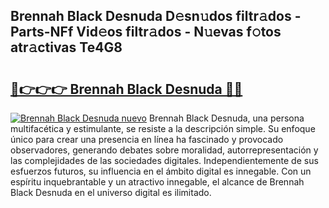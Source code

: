 ## Brennah Black Desnuda D𝚎sn𝚞dos filtr𝚊dos - Parts-NFf Vid𝚎os filtr𝚊dos - N𝚞evas f𝚘tos atr𝚊ctivas Te4G8

# <h2><a href="http://mbb866.tromn.icu/?c=Brennah+Black+Desnuda">🔗👉👉👉 Brennah Black Desnuda 🔗🔗</a></h2>

[![Brennah Black Desnuda nuevo](https://i.imgur.com/pEAQMta.gif)](http://mbb866.tromn.icu/?c=Brennah+Black+Desnuda)
Brennah Black Desnuda, una persona multifacética y estimulante, se resiste a la descripción simple. Su enfoque único para crear una presencia en línea ha fascinado y provocado observadores, generando debates sobre moralidad, autorrepresentación y las complejidades de las sociedades digitales. Independientemente de sus esfuerzos futuros, su influencia en el ámbito digital es innegable. Con un espíritu inquebrantable y un atractivo innegable, el alcance de Brennah Black Desnuda en el universo digital es ilimitado.
